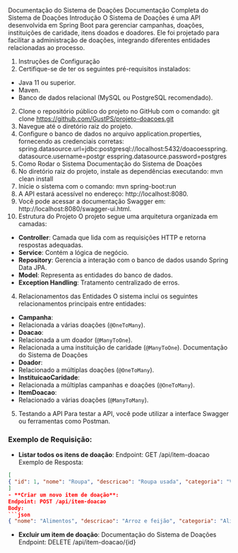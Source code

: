 Documentação do Sistema de Doações
Documentação Completa do Sistema de Doações
Introdução
O Sistema de Doações é uma API desenvolvida em Spring Boot para gerenciar campanhas,
doações, instituições de caridade, itens doados e doadores. Ele foi projetado para facilitar a
administração de doações, integrando diferentes entidades relacionadas ao processo.
1. Instruções de Configuração
1. Certifique-se de ter os seguintes pré-requisitos instalados:
- Java 11 ou superior.
- Maven.
- Banco de dados relacional (MySQL ou PostgreSQL recomendado).
2. Clone o repositório público do projeto no GitHub com o comando:
 git clone https://github.com/GustPS/projeto-doacoes.git
3. Navegue até o diretório raiz do projeto.
4. Configure o banco de dados no arquivo application.properties, fornecendo as credenciais
corretas:
spring.datasource.url=jdbc:postgresql://localhost:5432/doacoesspring.datasource.username=postgr
esspring.datasource.password=postgres
2. Como Rodar o Sistema
Documentação do Sistema de Doações
1. No diretório raiz do projeto, instale as dependências executando:
 mvn clean install
2. Inicie o sistema com o comando:
 mvn spring-boot:run
3. A API estará acessível no endereço: http://localhost:8080.
4. Você pode acessar a documentação Swagger em: http://localhost:8080/swagger-ui.html.
3. Estrutura do Projeto
O projeto segue uma arquitetura organizada em camadas:
- **Controller**: Camada que lida com as requisições HTTP e retorna respostas adequadas.
- **Service**: Contém a lógica de negócio.
- **Repository**: Gerencia a interação com o banco de dados usando Spring Data JPA.
- **Model**: Representa as entidades do banco de dados.
- **Exception Handling**: Tratamento centralizado de erros.
4. Relacionamentos das Entidades
O sistema inclui os seguintes relacionamentos principais entre entidades:
- **Campanha**:
 - Relacionada a várias doações (`@OneToMany`).
- **Doacao**:
 - Relacionada a um doador (`@ManyToOne`).
 - Relacionada a uma instituição de caridade (`@ManyToOne`).
Documentação do Sistema de Doações
- **Doador**:
 - Relacionado a múltiplas doações (`@OneToMany`).
- **InstituicaoCaridade**:
 - Relacionada a múltiplas campanhas e doações (`@OneToMany`).
- **ItemDoacao**:
 - Relacionado a várias doações (`@ManyToMany`).
5. Testando a API
Para testar a API, você pode utilizar a interface Swagger ou ferramentas como Postman.
### Exemplo de Requisição:
- **Listar todos os itens de doação**:
 Endpoint: GET /api/item-doacao
 Exemplo de Resposta:
 ```json
 [
 { "id": 1, "nome": "Roupa", "descricao": "Roupa usada", "categoria": "Vestuário" }
 ]
- **Criar um novo item de doação**:
 Endpoint: POST /api/item-doacao
 Body:
 ```json
 { "nome": "Alimentos", "descricao": "Arroz e feijão", "categoria": "Alimentação" }
 ```
- **Excluir um item de doação**:
Documentação do Sistema de Doações
 Endpoint: DELETE /api/item-doacao/{id}
